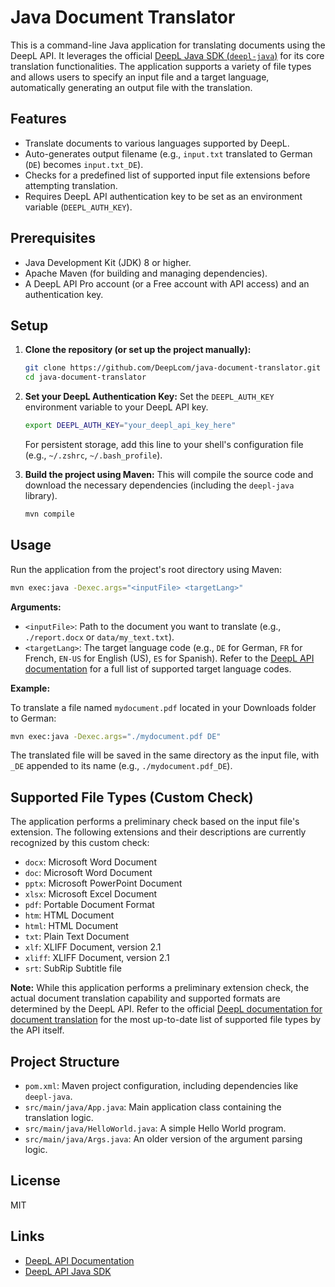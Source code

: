 # Java Document Translator

This is a command-line Java application for translating documents using the DeepL API. It leverages the official [DeepL Java SDK (`deepl-java`)](https://github.com/DeepLcom/deepl-java) for its core translation functionalities. The application supports a variety of file types and allows users to specify an input file and a target language, automatically generating an output file with the translation.

## Features

*   Translate documents to various languages supported by DeepL.
*   Auto-generates output filename (e.g., `input.txt` translated to German (`DE`) becomes `input.txt_DE`).
*   Checks for a predefined list of supported input file extensions before attempting translation.
*   Requires DeepL API authentication key to be set as an environment variable (`DEEPL_AUTH_KEY`).

## Prerequisites

*   Java Development Kit (JDK) 8 or higher.
*   Apache Maven (for building and managing dependencies).
*   A DeepL API Pro account (or a Free account with API access) and an authentication key.

## Setup

1.  **Clone the repository (or set up the project manually):**
    ```bash
    git clone https://github.com/DeepLcom/java-document-translator.git
    cd java-document-translator
    ```

2.  **Set your DeepL Authentication Key:**
    Set the `DEEPL_AUTH_KEY` environment variable to your DeepL API key.
    ```bash
    export DEEPL_AUTH_KEY="your_deepl_api_key_here"
    ```
    For persistent storage, add this line to your shell's configuration file (e.g., `~/.zshrc`, `~/.bash_profile`).

3.  **Build the project using Maven:**
    This will compile the source code and download the necessary dependencies (including the `deepl-java` library).
    ```bash
    mvn compile
    ```

## Usage

Run the application from the project's root directory using Maven:

```bash
mvn exec:java -Dexec.args="<inputFile> <targetLang>"
```

**Arguments:**

*   `<inputFile>`: Path to the document you want to translate (e.g., `./report.docx` or `data/my_text.txt`).
*   `<targetLang>`: The target language code (e.g., `DE` for German, `FR` for French, `EN-US` for English (US), `ES` for Spanish). Refer to the [DeepL API documentation](https://www.deepl.com/docs-api/translate-text/target-language/) for a full list of supported target language codes.

**Example:**

To translate a file named `mydocument.pdf` located in your Downloads folder to German:

```bash
mvn exec:java -Dexec.args="./mydocument.pdf DE"
```

The translated file will be saved in the same directory as the input file, with `_DE` appended to its name (e.g., `./mydocument.pdf_DE`).

## Supported File Types (Custom Check)

The application performs a preliminary check based on the input file's extension. The following extensions and their descriptions are currently recognized by this custom check:

*   `docx`: Microsoft Word Document
*   `doc`: Microsoft Word Document
*   `pptx`: Microsoft PowerPoint Document
*   `xlsx`: Microsoft Excel Document
*   `pdf`: Portable Document Format
*   `htm`: HTML Document
*   `html`: HTML Document
*   `txt`: Plain Text Document
*   `xlf`: XLIFF Document, version 2.1
*   `xliff`: XLIFF Document, version 2.1
*   `srt`: SubRip Subtitle file

**Note:** While this application performs a preliminary extension check, the actual document translation capability and supported formats are determined by the DeepL API. Refer to the official [DeepL documentation for document translation](https://www.deepl.com/docs-api/translating-documents/) for the most up-to-date list of supported file types by the API itself.

## Project Structure

*   `pom.xml`: Maven project configuration, including dependencies like `deepl-java`.
*   `src/main/java/App.java`: Main application class containing the translation logic.
*   `src/main/java/HelloWorld.java`: A simple Hello World program.
*   `src/main/java/Args.java`: An older version of the argument parsing logic.

## License

MIT

## Links

- [DeepL API Documentation](https://developers.deepl.com/docs)
- [DeepL API Java SDK](https://github.com/DeepLcom/deepl-java)

